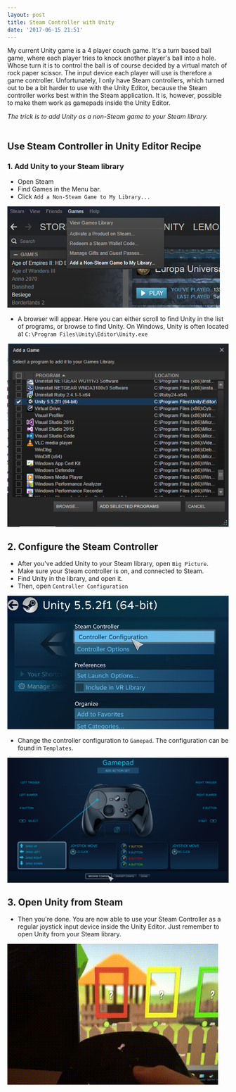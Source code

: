 ```yaml
---
layout: post
title: Steam Controller with Unity
date: '2017-06-15 21:51'
---
```


My current Unity game is a 4 player couch game. It's a turn based ball game, where each player tries to knock another player's ball into a hole. Whose turn it is to control the ball is of course decided by a virtual match of rock paper scissor. The input device each player will use is therefore a game controller. Unfortunately, I only have Steam controllers, which turned out to be a bit harder to use with the Unity Editor, because the Steam controller works best within the Steam application. It is, however, possible to make them work as gamepads inside the Unity Editor.

*The trick is to add Unity as a non-Steam game to your Steam library.*
<br/>
<br/>
## Use Steam Controller in Unity Editor Recipe
### 1. Add Unity to your Steam library
* Open Steam
* Find Games in the Menu bar.
* Click `Add a Non-Steam Game to My Library...`

![Add non-steam game to Steam](/assets/2017/steam-controller-with-unity/steam-add-game.png)

* A browser will appear. Here you can either scroll to find Unity in the list of programs, or browse to find Unity. On Windows, Unity is often located at `C:\Program Files\Unity\Editor\Unity.exe`

![Add Unity to library](/assets/2017/steam-controller-with-unity/steam-add-library.png)
<br>
## 2. Configure the Steam Controller
* After you've added Unity to your Steam library, open `Big Picture`.
* Make sure your Steam controller is on, and connected to Steam.
* Find Unity in the library, and open it.
* Then, open `Controller Configuration`

![Start Unity from Steam library](/assets/2017/steam-controller-with-unity/steam-controller-configuration.png)

* Change the controller configuration to `Gamepad`. The configuration can be found in `Templates`.

![Start Unity from Steam library](/assets/2017/steam-controller-with-unity/gamepad-configuration.png)
<br>
## 3. Open Unity from Steam
* Then you're done. You are now able to use your Steam Controller as a regular joystick input device inside the Unity Editor. Just remember to open Unity from your Steam library.


![Steam Unity demonstration](/assets/2017/steam-controller-with-unity/demo.gif)
